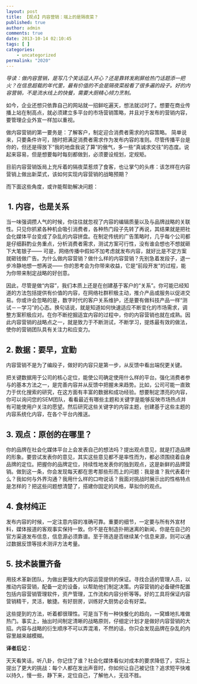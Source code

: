 ```yaml
---
layout: post
title: 【观点】内容营销：端上的是隔夜菜？
published: true
author: admin
comments: true
date: 2013-10-14 02:10:45
tags: [ ]
categories:
    - uncategorized
permalink: "2020"
---
```

_导读：做内容营销，是写几个笑话逗人开心？还是靠转发刷屏给热门话题添一把火？在信息超载的年代里，最有价值的不会是隔夜菜般看了很多遍的段子。好的内容营销，不是流水线上的快餐，需要大厨精心倾力烹制。_



如今，企业还想只依靠自己的网站就一招鲜吃遍天，想法就过时了。想要在商业传播上站在制高点，就必须建立多平台的市场营销策略，并且对于发布的营销内容，要管理企业外宣一样加以重视。

做内容营销的第一要务是：了解客户，制定迎合消费者需求的内容策略。 简单说来，只要条件许可，随时把满足消费者需求作为发布内容的准则。尽管传播平台是你的，但还是得放下“我的地盘我说了算”的傲气，多一些“真诚求交往”的态度。说起来容易，但是想要每时每刻都做到，必须要设规划，定规矩。

目前内容营销饭局上充斥着的隔夜菜惹烦了食客，也让掌勺的头疼：该怎样在内容营销上做出新菜式，该如何实现内容营销的战略预期？

而下面这些角度，或许能帮助解决问题：

##  **1. 内容，也是关系**

当一味强调攒人气的时候，你往往就忽视了内容的编辑质量以及与品牌战略的关联性。只见你抓紧各种机会吸引消费者，各种热门段子先转了再说，其结果就是把社会化媒体平台变成了杂乱的内容拼盘。在制定传统的广告策略时，几乎每个公司都是仔细斟酌业务重点，分析消费者需求，测试方案可行性，没有谁会想也不想就砸下大笔银子—— 可是，网络传播中假如不加考虑就发布内容，就好比是不定方案就砸钱做广告。为什么做内容营销？做什么样的内容营销？先别急着发段子，退一步冷静地想一想再说—— 你的思考会为你带来收益，它是“前段开发”的过程，能为你带来制定战略的好创意。

因此，尽管是做“内容”，我们本质上还是在创建基于客户的“关系”。你可能已经知道的方法包括提供有价​​值的内容，在网络社群积极主动，推介产品或服务以促进交易。你或许会忽略的是，数字时代的客户关系维护，还是要有做科技产品一样“测试－－学习”的心态。换句话说，就是知道如何快速适应不断变化的市场需求，调整方案积极应对。在你不断挖掘适宜内容的过程中，你的内容营销也就在成熟。因此内容营销的战略点之一，就是致力于不断测试，不断学习，提炼最有效的做法，使你的营销团队具有关注力和应变力。

## **2. 数据：要早，宜勤**

内容营销不是为了编段子，做好的内容只是第一步，从反馈中看出端倪更关键。

把关键数据用于公司的核心定位，能使公司确定使用什么样的平台。强化消费者参与的基本方法之一，是完善内容并从反馈中把握未来趋势。比如，公司可能一直致力于优化搜索的研究，在这方面有丰富的数据和成功经验。想要制定漂亮的内容，你可以询问您的SEM团队，看看最近有哪些主题和关键字是能够反映市场热点并有可能使用户关注的愿望。然后研究这些关键字的内容主题，创建基于这些主题的内容系统化内容，在各个平台内推送。

## **3. ****观点：原创的在哪里？******

你的品牌在社会化媒体平台上会发表自己的想法吗？提出观点意见，就是打造品牌的形象。要尝试发表你的意见，其实这些意见都不是率性而为，都必须围绕着自身品牌的定位。把握你的品牌定位，持续性地发表你的独到观点，这是新鲜的品牌营销。做到这一条，你会发现每天都在思考那些形而上的问题：我是谁？我代表着什么？我如何与外界沟通？我用什么样的口吻说话？我面对挑战时展示出的性格特点是怎样的？把这些问题想清楚了，搭建你固定的风格，草拟你的观点。

## **4. ****食材纯正******

发布内容的时候，一定注意内容的准确可靠。重要的细节，一定要与所有外宣材料，媒体报道的客观事实保持一致。你不是在制造扑朔迷离的新闻，你是在自己的官方渠道发布信息，信息源必须靠谱。至于筛选是否继续某个信息来源，则可以通过数据反馈等技术测评方法考量。

## **5. ****技术装置齐备******

用技术革新团队，为做出更强大的内容运营提供的保证。寻找合适的管理人员，以推动内容营销，配备一定的设备，以帮助他们制定决策。内容营销的必备硬件配置包括内容营销管理软件，资产管理，工作流和内容分析等等。好的工具将保证内容营销精干，灵活，敏捷。有好厨房，训练好大厨势必会有好菜。

这些提到的方法，听着都很理性。可是当下有一种快餐化的趋向，一窝蜂地扎堆做热门。事实上，抽出时间制定清晰的战略原则，仔细定计划才是做好内容营销的大招。内容与战略的衍生顺序不可以弄混淆，不然的话，你只会发现品牌在杂乱的内容里越来越模糊。

**译者后记：**

天天看笑话，听八卦，你记住了谁？社会化媒体看似对成本的要求降低了，实际上提出了更大的挑战：每个人都在发出声音时，你如何让自己被记住？追求短平快难以持久，慢一些，静下来，定位自己，了解他人，无往不胜。